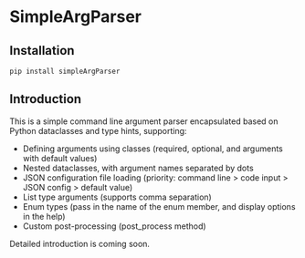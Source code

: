 # SimpleArgParser

## Installation

```
pip install simpleArgParser
```

## Introduction

This is a simple command line argument parser encapsulated based on Python dataclasses and type hints, supporting:
- Defining arguments using classes (required, optional, and arguments with default values)
- Nested dataclasses, with argument names separated by dots
- JSON configuration file loading (priority: command line > code input > JSON config > default value)
- List type arguments (supports comma separation)
- Enum types (pass in the name of the enum member, and display options in the help)
- Custom post-processing (post_process method)

Detailed introduction is coming soon.
